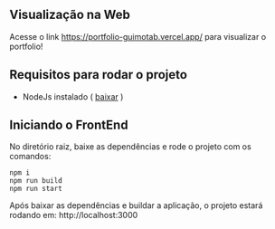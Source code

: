## Visualização na Web

Acesse o link <https://portfolio-guimotab.vercel.app/> para visualizar o portfolio!

## Requisitos para rodar o projeto
* NodeJs instalado ( [baixar](https://nodejs.org/en/download) )

## Iniciando o FrontEnd
No diretório raiz, baixe as dependências e rode o projeto com os comandos:
```
npm i
npm run build
npm run start
```

Após baixar as dependências e buildar a aplicação, o projeto estará rodando em: http://localhost:3000
